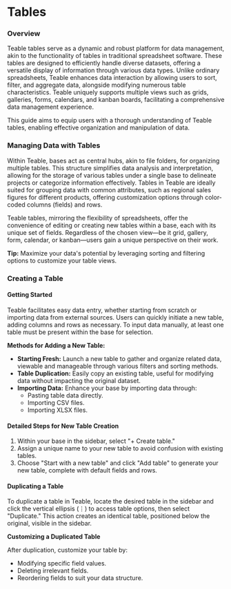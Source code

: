 # Tables

### Overview

Teable tables serve as a dynamic and robust platform for data management, akin to the functionality of tables in traditional spreadsheet software. These tables are designed to efficiently handle diverse datasets, offering a versatile display of information through various data types. Unlike ordinary spreadsheets, Teable enhances data interaction by allowing users to sort, filter, and aggregate data, alongside modifying numerous table characteristics. Teable uniquely supports multiple views such as grids, galleries, forms, calendars, and kanban boards, facilitating a comprehensive data management experience.

This guide aims to equip users with a thorough understanding of Teable tables, enabling effective organization and manipulation of data.

### Managing Data with Tables

Within Teable, bases act as central hubs, akin to file folders, for organizing multiple tables. This structure simplifies data analysis and interpretation, allowing for the storage of various tables under a single base to delineate projects or categorize information effectively. Tables in Teable are ideally suited for grouping data with common attributes, such as regional sales figures for different products, offering customization options through color-coded columns (fields) and rows.

Teable tables, mirroring the flexibility of spreadsheets, offer the convenience of editing or creating new tables within a base, each with its unique set of fields. Regardless of the chosen view—be it grid, gallery, form, calendar, or kanban—users gain a unique perspective on their work.

**Tip:** Maximize your data's potential by leveraging sorting and filtering options to customize your table views.

### Creating a Table

#### Getting Started

Teable facilitates easy data entry, whether starting from scratch or importing data from external sources. Users can quickly initiate a new table, adding columns and rows as necessary. To input data manually, at least one table must be present within the base for selection.

**Methods for Adding a New Table:**

* **Starting Fresh:** Launch a new table to gather and organize related data, viewable and manageable through various filters and sorting methods.
* **Table Duplication:** Easily copy an existing table, useful for modifying data without impacting the original dataset.
* **Importing Data:** Enhance your base by importing data through:
  * Pasting table data directly.
  * Importing CSV files.
  * Importing XLSX files.

#### Detailed Steps for New Table Creation

1. Within your base in the sidebar, select "+ Create table."
2. Assign a unique name to your new table to avoid confusion with existing tables.
3. Choose "Start with a new table" and click "Add table" to generate your new table, complete with default fields and rows.

#### Duplicating a Table

To duplicate a table in Teable, locate the desired table in the sidebar and click the vertical ellipsis (⋮) to access table options, then select "Duplicate." This action creates an identical table, positioned below the original, visible in the sidebar.

**Customizing a Duplicated Table**

After duplication, customize your table by:

* Modifying specific field values.
* Deleting irrelevant fields.
* Reordering fields to suit your data structure.
